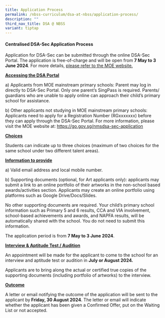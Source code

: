 ```yaml
---
title: Application Process
permalink: /nbss-curriculum/dsa-at-nbss/application-process/
description: ""
third_nav_title: DSA @ NBSS
variant: tiptap
---
```

<h4>Centralised DSA-Sec Application Process</h4>
<p>Application for DSA-Sec can be submitted through the online DSA-Sec Portal.
The application is free-of-charge and will be open from <strong>7 May to 3 June 2024</strong>.
For more details, <a href="http://www.moe.gov.sg/dsa-sec" rel="noopener noreferrer nofollow" target="_blank">please refer to the MOE website.</a>
</p>
<p><strong><u>Accessing the DSA Portal</u></strong>
</p>
<p>a) Applicants from MOE mainstream primary schools: Parent may log in directly
to DSA-Sec Portal. Only one parent’s SingPass is required. Parents/ guardians
who are unable to apply online can approach their child’s primary school
for assistance.</p>
<p>b) Other applicants not studying in MOE mainstream primary schools: Applicants
need to apply for a Registration Number (RGxxxxxxx) before they can apply
through the DSA-Sec Portal. For more information, please visit the MOE
website at: <a href="https://go.gov.sg/nmsdsa-sec-application" rel="noopener noreferrer nofollow" target="_blank">https://go.gov.sg/nmsdsa-sec-application</a>
</p>
<p><strong><u>Choices</u></strong>
</p>
<p>Students can indicate up to three choices (maximum of two choices for
the same school under two different talent areas).</p>
<p><strong><u>Information to provide</u></strong>
</p>
<p>a) Valid email address and local mobile number.</p>
<p>b) Supporting documents (optional, for Art applicants only): applicants
may submit a link to an online portfolio of their artworks in the non-school
based awards/activities section. Applicants may create an online portfolio
using platforms such as Google Drive/Docs/Slides.</p>
<p>No other supporting documents are required. Your child’s primary school
information such as Primary 5 and 6 results, CCA and VIA involvement, school-based
achievements and awards, and NAPFA results, will be automatically shared
with the school. You do not need to submit this information.</p>
<p>The application period is from <strong>7 May to 3 June 2024</strong>.</p>
<p><strong><u>Interview &amp; Aptitude Test / Audition</u></strong>
</p>
<p>An appointment will be made for the applicant to come to the school for
an interview and aptitude test or audition in <strong>July or August 2024.</strong>
</p>
<p>Applicants are to bring along the actual or certified true copies of the
supporting documents (including portfolio of artworks) to the interview.</p>
<p><strong><u>Outcome</u></strong>
</p>
<p>A letter or email notifying the outcome of the application will be sent
to the applicant by<strong> Friday, 30 August 2024</strong>. The letter
or email will indicate whether the applicant has been given a Confirmed
Offer, put on the Waiting List or not accepted.</p>
<p></p>
<p></p>
<p></p>
<p></p>
<p></p>